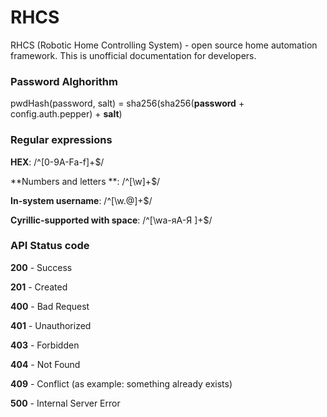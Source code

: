 RHCS
======
RHCS (Robotic Home Controlling System) - open source home automation framework.
This is unofficial documentation for developers.

### Password Alghorithm
pwdHash(password, salt) =  sha256(sha256(**password** + config.auth.pepper) + **salt**)

### Regular expressions
**HEX**: /^[0-9A-Fa-f]+$/

**Numbers and letters **: /^[\w]+$/

**In-system username**: /^[\w.@]+$/

**Cyrillic-supported with space**: /^[\wа-яА-Я ]+$/

### API Status code

**200** - Success

**201** - Created

**400** - Bad Request

**401** - Unauthorized

**403** - Forbidden

**404** - Not Found

**409** - Conflict (as example: something already exists)

**500** - Internal Server Error

